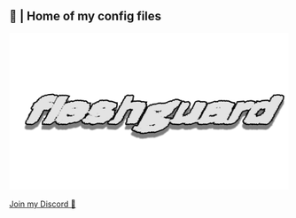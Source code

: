 ##  💾 | Home of my config files 
![img](fleshguard_ded_transparent.png) 

[Join my Discord 🦋](https://discord.gg/2yTDNB7YHW)



